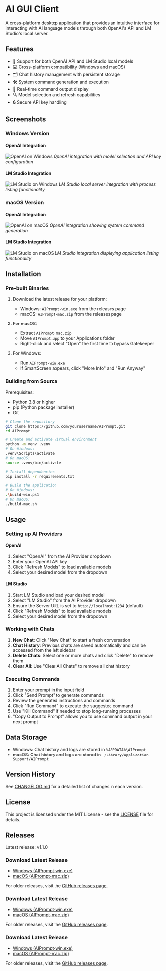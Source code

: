 # AI GUI Client

A cross-platform desktop application that provides an intuitive interface for interacting with AI language models through both OpenAI's API and LM Studio's local server.

## Features

- 🔄 Support for both OpenAI API and LM Studio local models
- 💻 Cross-platform compatibility (Windows and macOS)
- 🗂️ Chat history management with persistent storage
- 🛠️ System command generation and execution
- 📝 Real-time command output display
- 🔍 Model selection and refresh capabilities
- 🔒 Secure API key handling

## Screenshots

### Windows Version

#### OpenAI Integration
![OpenAI on Windows](docs/images/windows-openai.png)
*OpenAI integration with model selection and API key configuration*

#### LM Studio Integration
![LM Studio on Windows](docs/images/windows-lmstudio.png)
*LM Studio local server integration with process listing functionality*

### macOS Version

#### OpenAI Integration
![OpenAI on macOS](docs/images/mac-openai.png)
*OpenAI integration showing system command generation*

#### LM Studio Integration
![LM Studio on macOS](docs/images/mac-lmstudio.png)
*LM Studio integration displaying application listing functionality*

## Installation

### Pre-built Binaries

1. Download the latest release for your platform:
   - Windows: `AIPrompt-win.exe` from the releases page
   - macOS: `AIPrompt-mac.zip` from the releases page

2. For macOS:
   - Extract `AIPrompt-mac.zip`
   - Move `AIPrompt.app` to your Applications folder
   - Right-click and select "Open" the first time to bypass Gatekeeper

3. For Windows:
   - Run `AIPrompt-win.exe`
   - If SmartScreen appears, click "More Info" and "Run Anyway"

### Building from Source

Prerequisites:
- Python 3.8 or higher
- pip (Python package installer)
- Git

```bash
# Clone the repository
git clone https://github.com/yourusername/AIPrompt.git
cd AIPrompt

# Create and activate virtual environment
python -m venv .venv
# On Windows:
.venv\Scripts\activate
# On macOS:
source .venv/bin/activate

# Install dependencies
pip install -r requirements.txt

# Build the application
# On Windows:
.\build-win.ps1
# On macOS:
./build-mac.sh
```

## Usage

### Setting up AI Providers

#### OpenAI
1. Select "OpenAI" from the AI Provider dropdown
2. Enter your OpenAI API key
3. Click "Refresh Models" to load available models
4. Select your desired model from the dropdown

#### LM Studio
1. Start LM Studio and load your desired model
2. Select "LM Studio" from the AI Provider dropdown
3. Ensure the Server URL is set to `http://localhost:1234` (default)
4. Click "Refresh Models" to load available models
5. Select your desired model from the dropdown

### Working with Chats

1. **New Chat**: Click "New Chat" to start a fresh conversation
2. **Chat History**: Previous chats are saved automatically and can be accessed from the left sidebar
3. **Delete Chats**: Select one or more chats and click "Delete" to remove them
4. **Clear All**: Use "Clear All Chats" to remove all chat history

### Executing Commands

1. Enter your prompt in the input field
2. Click "Send Prompt" to generate commands
3. Review the generated instructions and commands
4. Click "Run Command" to execute the suggested command
5. Use "Kill Command" if needed to stop long-running processes
6. "Copy Output to Prompt" allows you to use command output in your next prompt

## Data Storage

- Windows: Chat history and logs are stored in `%APPDATA%\AIPrompt`
- macOS: Chat history and logs are stored in `~/Library/Application Support/AIPrompt`

## Version History

See [CHANGELOG.md](CHANGELOG.md) for a detailed list of changes in each version.

## License

This project is licensed under the MIT License - see the [LICENSE](LICENSE) file for details. 
## Releases

Latest release: v1.1.0

### Download Latest Release
- [Windows (AIPrompt-win.exe)](https://github.com/CWade3051/AIPrompt/releases/latest/download/AIPrompt-win.exe)
- [macOS (AIPrompt-mac.zip)](https://github.com/CWade3051/AIPrompt/releases/latest/download/AIPrompt-mac.zip)

For older releases, visit the [GitHub releases page](https://github.com/CWade3051/AIPrompt/releases).


### Download Latest Release
- [Windows (AIPrompt-win.exe)](https://github.com/CWade3051/AIPrompt/releases/latest/download/AIPrompt-win.exe)
- [macOS (AIPrompt-mac.zip)](https://github.com/CWade3051/AIPrompt/releases/latest/download/AIPrompt-mac.zip)

For older releases, visit the [GitHub releases page](https://github.com/CWade3051/AIPrompt/releases).


### Download Latest Release
- [Windows (AIPrompt-win.exe)](https://github.com/CWade3051/AIPrompt/releases/latest/download/AIPrompt-win.exe)
- [macOS (AIPrompt-mac.zip)](https://github.com/CWade3051/AIPrompt/releases/latest/download/AIPrompt-mac.zip)

For older releases, visit the [GitHub releases page](https://github.com/CWade3051/AIPrompt/releases).
